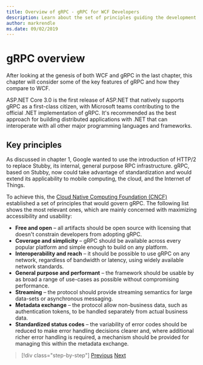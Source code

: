 ```yaml
---
title: Overview of gRPC - gRPC for WCF Developers
description: Learn about the set of principles guiding the development of gRPC.
author: markrendle
ms.date: 09/02/2019
---
```


# gRPC overview

After looking at the genesis of both WCF and gRPC in the last chapter, this chapter will consider some of the key features of gRPC and how they compare to WCF.

ASP.NET Core 3.0 is the first release of ASP.NET that natively supports gRPC as a first-class citizen, with Microsoft teams contributing to the official .NET implementation of gRPC. It's recommended as the best approach for building distributed applications with .NET that can interoperate with all other major programming languages and frameworks.

## Key principles

As discussed in chapter 1, Google wanted to use the introduction of HTTP/2 to replace Stubby, its internal, general purpose RPC infrastructure. gRPC, based on Stubby, now could take advantage of standardization and would extend its applicability to mobile computing, the cloud, and the Internet of Things.

To achieve this, the [Cloud Native Computing Foundation (CNCF)](https://www.cncf.io/) established a set of principles that would govern gRPC. The following list shows the most relevant ones, which are mainly concerned with maximizing accessibility and usability:

- **Free and open** – all artifacts should be open source with licensing that doesn't constrain developers from adopting gRPC.
- **Coverage and simplicity** – gRPC should be available across every popular platform and simple enough to build on any platform.
- **Interoperability and reach** – it should be possible to use gRPC on any network, regardless of bandwidth or latency, using widely available network standards.
- **General purpose and performant** – the framework should be usable by as broad a range of use-cases as possible without compromising performance.
- **Streaming** – the protocol should provide streaming semantics for large data-sets or asynchronous messaging.
- **Metadata exchange** – the protocol allow non-business data, such as authentication tokens, to be handled separately from actual business data.
- **Standardized status codes** – the variability of error codes should be reduced to make error handling decisions clearer and, where additional richer error handling is required, a mechanism should be provided for managing this within the metadata exchange.

>[!div class="step-by-step"]
>[Previous](introduction.md)
>[Next](approach.md)
